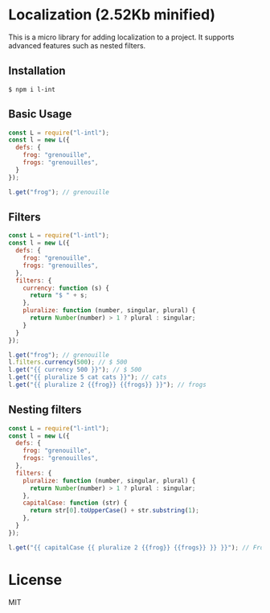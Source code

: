 # Localization (2.52Kb minified)
This is a micro library for adding localization to a project. It supports advanced features such as nested filters.

## Installation
```
$ npm i l-int
```

## Basic Usage
```js
const L = require("l-intl");
const l = new L({
  defs: {
    frog: "grenouille",
    frogs: "grenouilles",
  }
});

l.get("frog"); // grenouille
```

## Filters
```js
const L = require("l-intl");
const l = new L({
  defs: {
    frog: "grenouille",
    frogs: "grenouilles",
  },
  filters: {
    currency: function (s) {
      return "$ " + s;
    },
    pluralize: function (number, singular, plural) {
      return Number(number) > 1 ? plural : singular;
    }
  }
});

l.get("frog"); // grenouille
l.filters.currency(500); // $ 500
l.get("{{ currency 500 }}"); // $ 500
l.get("{{ pluralize 5 cat cats }}"); // cats
l.get("{{ pluralize 2 {{frog}} {{frogs}} }}"); // frogs
```

## Nesting filters
```js
const L = require("l-intl");
const l = new L({
  defs: {
    frog: "grenouille",
    frogs: "grenouilles",
  },
  filters: {
    pluralize: function (number, singular, plural) {
      return Number(number) > 1 ? plural : singular;
    },
    capitalCase: function (str) {
      return str[0].toUpperCase() + str.substring(1);
    },
  }
});

l.get("{{ capitalCase {{ pluralize 2 {{frog}} {{frogs}} }} }}"); // Frogs
```

# License
MIT